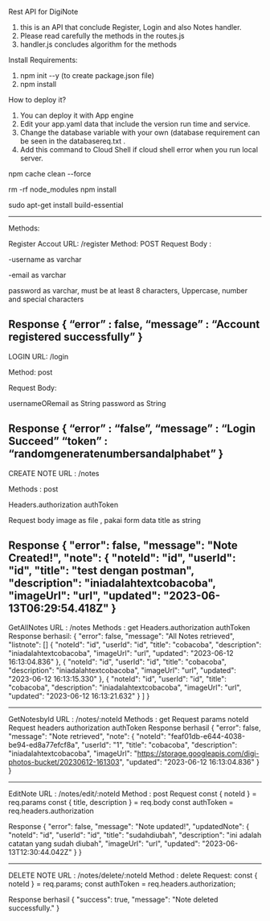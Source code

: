 Rest API for DigiNote
1. this is an API that conclude Register, Login and also Notes handler.
2. Please read carefully the methods in the routes.js
3. handler.js concludes algorithm for the methods

Install Requirements:
1. npm init --y (to create package.json file)
2. npm install

How to deploy it?
1. You can deploy it with App engine
2. Edit your app.yaml data that include the version run time and service.
3. Change the database variable with your own (database requirement can be seen in the databasereq.txt .
4. Add this command to Cloud Shell if cloud shell error when you run local server.

npm cache clean --force

rm -rf node_modules
npm install

sudo apt-get install build-essential

--------------------------------------------------------
Methods:

Register Accout
URL: /register
Method: POST
Request Body :

-username as varchar

-email as varchar

password as varchar, must be at least 8 characters, Uppercase, number and special characters

Response
{
	“error” : false,
	“message” : “Account registered successfully”
}
--------------------------------------------------------------------------------
LOGIN
URL: /login

Method: post

Request Body:

usernameORemail as String
password as String

Response
{
	“error” : “false”,
	“message” : “Login Succeed”
    	“token” : “randomgeneratenumbersandalphabet”
}
-------------------------------------------------------------------------------------
CREATE NOTE
URL : /notes

Methods : post

Headers.authorization
authToken

Request body
image as file ,  pakai form data
title as string

Response
{
    "error": false,
    "message": "Note Created!",
    "note": {
        "noteId": "id",
        "userId": "id",
        "title": "test dengan postman",
        "description": "iniadalahtextcobacoba",
        "imageUrl": "url",
        "updated": "2023-06-13T06:29:54.418Z"
    }
------------------------------------------------------------------------------------------------
GetAllNotes
URL : /notes
Methods : get
Headers.authorization
authToken
Response berhasil: 
{
    "error": false,
    "message": "All Notes retrieved",
    "listnote": []
        {
            "noteId": "id",
            "userId": "id",
            "title": "cobacoba",
            "description": "iniadalahtextcobacoba",
            "imageUrl": "url",
            "updated": "2023-06-12 16:13:04.836"
        },
        {
            "noteId": "id",
            "userId": "id",
            "title": "cobacoba",
            "description": "iniadalahtextcobacoba",
            "imageUrl": "url",
            "updated": "2023-06-12 16:13:15.330"
        },
        {
            "noteId": "id",
            "userId": "id",
            "title": "cobacoba",
            "description": "iniadalahtextcobacoba",
            "imageUrl": "url",
            "updated": "2023-06-12 16:13:21.632"
        }
    ]
}

-----------------------------------------------------------------------------------------------------------
GetNotesbyId
URL : /notes/:noteId
Methods : get
Request params
noteId
Request headers authorization
authToken
Response berhasil
{
    "error": false,
    "message": "Note retrieved",
    "note": {
        "noteId": "feaf01db-e644-4038-be94-ed8a77efcf8a",
        "userId": "1",
        "title": "cobacoba",
        "description": "iniadalahtextcobacoba",
        "imageUrl": "https://storage.googleapis.com/digi-photos-bucket/20230612-161303",
        "updated": "2023-06-12 16:13:04.836"
    }
}

-----------------------------------------------------------------------------------------------------
EditNote
URL : /notes/edit/:noteId
Method : post
Request
  const { noteId } = req.params
  const { title, description } = req.body
  const authToken = req.headers.authorization

Response
{
    "error": false,
    "message": "Note updated!",
    "updatedNote": {
        "noteId": "id",
        "userId": "id",
        "title": "sudahdiubah",
        "description": "ini adalah catatan yang sudah diubah",
        "imageUrl": "url",
        "updated": "2023-06-13T12:30:44.042Z"
    }
}

------------------------------------------------------------------------------------

DELETE NOTE
URL : /notes/delete/:noteId
Method : delete
Request: 
  const { noteId } = req.params;
  const authToken = req.headers.authorization;

Response berhasil
{
    "success": true,
    "message": "Note deleted successfully."
}





